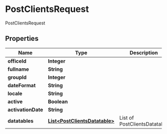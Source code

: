 

# PostClientsRequest

PostClientsRequest
## Properties

Name | Type | Description | Notes
------------ | ------------- | ------------- | -------------
**officeId** | **Integer** |  |  [optional]
**fullname** | **String** |  |  [optional]
**groupId** | **Integer** |  |  [optional]
**dateFormat** | **String** |  |  [optional]
**locale** | **String** |  |  [optional]
**active** | **Boolean** |  |  [optional]
**activationDate** | **String** |  |  [optional]
**datatables** | [**List&lt;PostClientsDatatable&gt;**](PostClientsDatatable.md) | List of PostClientsDatatable |  [optional]



